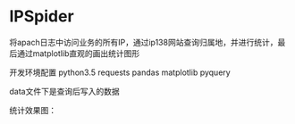 # IPSpider
将apach日志中访问业务的所有IP，通过ip138网站查询归属地，并进行统计，最后通过matplotlib直观的画出统计图形

开发环境配置
python3.5
requests
pandas
matplotlib
pyquery

data文件下是查询后写入的数据

统计效果图：

